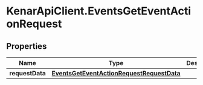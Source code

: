 # KenarApiClient.EventsGetEventActionRequest

## Properties

Name | Type | Description | Notes
------------ | ------------- | ------------- | -------------
**requestData** | [**EventsGetEventActionRequestRequestData**](EventsGetEventActionRequestRequestData.md) |  | [optional] 


